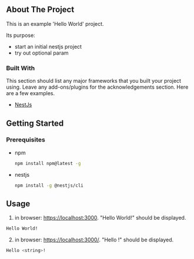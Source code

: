 <!-- ABOUT THE PROJECT -->
## About The Project

This is an example 'Hello World' project.

Its purpose:
* start an initial nestjs project
* try out optional param


### Built With

This section should list any major frameworks that you built your project using. Leave any add-ons/plugins for the acknowledgements section. Here are a few examples.
* [NestJs](https://nestjs.com/)


<!-- GETTING STARTED -->
## Getting Started

### Prerequisites

* npm
  ```sh
  npm install npm@latest -g
  ```

* nestjs
  ```sh
  npm install -g @nestjs/cli
  ```

<!-- USAGE EXAMPLES -->
## Usage

1. in browser: [https://localhost:3000](https://localhost:3000). "Hello World!" should be displayed.
  ```sh
  Hello World!
  ```

2. in browser: [https://localhost:3000/<string>](https://localhost:3000/<string>). "Hello <string>!" should be displayed.
  ```sh
  Hello <string>!
  ```